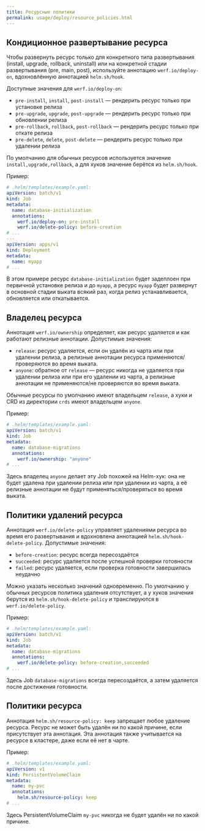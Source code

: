 ```yaml
---
title: Ресурсные политики
permalink: usage/deploy/resource_policies.html
---
```


## Кондиционное развертывание ресурса

Чтобы развернуть ресурс только для конкретного типа развертывания (install, upgrade, rollback, uninstall) или на конкретной стадии развертывания (pre, main, post), используйте аннотацию `werf.io/deploy-on`, вдохновлённую аннотацией `helm.sh/hook`.

Доступные значения для `werf.io/deploy-on`:
* `pre-install`, `install`, `post-install` — рендерить ресурс только при установке релиза
* `pre-upgrade`, `upgrade`, `post-upgrade` — рендерить ресурс только при обновлении релиза
* `pre-rollback`, `rollback`, `post-rollback` — рендерить ресурс только при откате релиза
* `pre-delete`, `delete`, `post-delete` — рендерить ресурс только при удалении релиза

По умолчанию для обычных ресурсов используется значение `install,upgrade,rollback`, а для хуков значение берётся из `helm.sh/hook`.

Пример:

```yaml
# .helm/templates/example.yaml:
apiVersion: batch/v1
kind: Job
metadata:
  name: database-initialization
  annotations:
    werf.io/deploy-on: pre-install
    werf.io/delete-policy: before-creation
# ...
---
apiVersion: apps/v1
kind: Deployment
metadata:
  name: myapp
# ...
```

В этом примере ресурс `database-initialization` будет задеплоен при первичной установке релиза и до `myapp`, а ресурс `myapp` будет развернут в основной стадии выката всякий раз, когда релиз устанавливается, обновляется или откатывается.

## Владелец ресурса

Аннотация `werf.io/ownership` определяет, как ресурс удаляется и как работают релизные аннотации. Допустимые значения:
 * `release`: ресурс удаляется, если он удалён из чарта или при удалении релиза, а релизные аннотации ресурса применяются/проверяются во время выката.
 * `anyone`: обратное от `release` — ресурс никогда не удаляется при удалении релиза или при его удалении из чарта, а релизные аннотации не применяются/не проверяются во время выката.

Обычные ресурсы по умолчанию имеют владельцем `release`, а хуки и CRD из директории `crds` имеют владельцем `anyone`.

Пример:

```yaml
# .helm/templates/example.yaml:
apiVersion: batch/v1
kind: Job
metadata:
  name: database-migrations
  annotations:
    werf.io/ownership: "anyone"
# ...
```

Здесь владелец `anyone` делает эту Job похожей на Helm-хук: она не будет удалена при удалении релиза или при удалении из чарта, а её релизные аннотации не будут применяться/проверяться во время выката.

## Политики удалений ресурса

Аннотация `werf.io/delete-policy` управляет удалениями ресурса во время его развертывания и вдохновлена аннотацией `helm.sh/hook-delete-policy`. Допустимые значения:
* `before-creation`: ресурс всегда пересоздаётся
* `succeeded`: ресурс удаляется после успешной проверки готовности
* `failed`: ресурс удаляется, если проверка готовности завершилась неудачно

Можно указать несколько значений одновременно. По умолчанию у обычных ресурсов политика удаления отсутствует, а у хуков значения берутся из `helm.sh/hook-delete-policy` и транслируются в `werf.io/delete-policy`.

Пример:

```yaml
# .helm/templates/example.yaml:
apiVersion: batch/v1
kind: Job
metadata:
  name: database-migrations
  annotations:
    werf.io/delete-policy: before-creation,succeeded
# ...
```

Здесь Job `database-migrations` всегда пересоздаётся, а затем удаляется после достижения готовности.

## Политики ресурса

Аннотация `helm.sh/resource-policy: keep` запрещает любое удаление ресурса. Ресурс не может быть удалён ни по какой причине, если присутствует эта аннотация. Эта аннотация также учитывается на ресурсе в кластере, даже если её нет в чарте.

Пример:

```yaml
# .helm/templates/example.yaml:
apiVersion: v1
kind: PersistentVolumeClaim
metadata:
  name: my-pvc
  annotations:
    helm.sh/resource-policy: keep
# ...
```

Здесь PersistentVolumeClaim `my-pvc` никогда не будет удалён ни по какой причине.
